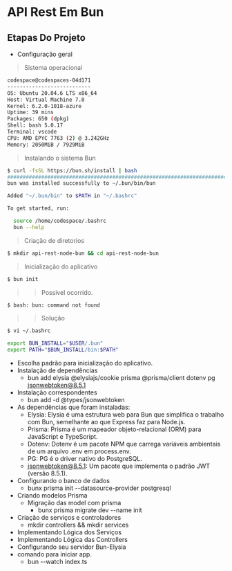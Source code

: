 # API Rest Em Bun

## Etapas Do Projeto

- Configuração geral
> Sistema operacional
```bash
codespace@codespaces-04d171 
--------------------------- 
OS: Ubuntu 20.04.6 LTS x86_64 
Host: Virtual Machine 7.0 
Kernel: 6.2.0-1018-azure 
Uptime: 39 mins 
Packages: 650 (dpkg) 
Shell: bash 5.0.17 
Terminal: vscode 
CPU: AMD EPYC 7763 (2) @ 3.242GHz
Memory: 2050MiB / 7929MiB 
```

> Instalando o sistema Bun

```bash
$ curl -fsSL https://bun.sh/install | bash
######################################################################## 100.0%
bun was installed successfully to ~/.bun/bin/bun 

Added "~/.bun/bin" to $PATH in "~/.bashrc" 

To get started, run: 

  source /home/codespace/.bashrc 
  bun --help 
``` 

> Criação de diretorios

```bash
$ mkdir api-rest-node-bun && cd api-rest-node-bun
```

> Inicialização do aplicativo

```bash
$ bun init
```
>> Possivel ocorrido.

```bash
$ bash: bun: command not found
```

>> Solução

```bash
$ vi ~/.bashrc

export BUN_INSTALL="$USER/.bun" 
export PATH="$BUN_INSTALL/bin:$PATH"
```

- Escolha padrão para inicialização do aplicativo.
- Instalação de dependências
  - bun add elysia @elysiajs/cookie prisma @prisma/client dotenv pg jsonwebtoken@8.5.1
- Instalação correspondentes
  - bun add -d @types/jsonwebtoken
- As dependências que foram instaladas:
  - Elysia: Elysia é uma estrutura web para Bun que simplifica o trabalho com Bun, semelhante ao que Express faz para Node.js.
  - Prisma: Prisma é um mapeador objeto-relacional (ORM) para JavaScript e TypeScript.
  - Dotenv: Dotenv é um pacote NPM que carrega variáveis ​​ambientais de um arquivo .env em process.env.
  - PG: PG é o driver nativo do PostgreSQL.
  - jsonwebtoken@8.5.1: Um pacote que implementa o padrão JWT (versão 8.5.1).
- Configurando o banco de dados
  - bunx prisma init --datasource-provider postgresql
- Criando modelos Prisma
  - Migração das model com prisma
    - bunx prisma migrate dev --name init
- Criação de serviços e controladores
  - mkdir controllers && mkdir services
- Implementando Lógica dos Serviços
- Implementando Lógica das Controllers
- Configurando seu servidor Bun-Elysia
- comando para iniciar app.
  - bun --watch index.ts
